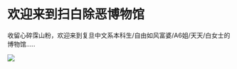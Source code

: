 # 欢迎来到扫白除恶博物馆

收留心碎霂山粉，欢迎来到复旦中文系本科生/自由如风富婆/A6姐/天天/白女士的博物馆…..

![](E:/Documents/GitHub/assets/blog_res/README.assets/%E8%87%AA%E7%94%B1%E5%A6%82%E9%A3%8E-1679697271433-1.jpg)
